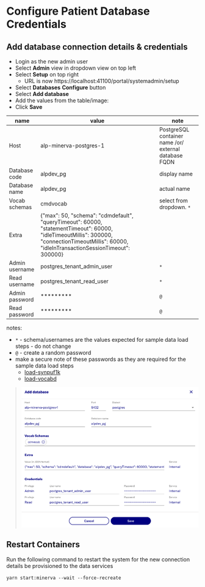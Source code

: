 # Configure Patient Database Credentials

## Add database connection details & credentials

- Login as the new admin user
- Select **Admin** view in dropdown view on top left
- Select **Setup** on top right
  - URL is now https://localhost:41100/portal/systemadmin/setup
- Select **Databases** **Configure** button
- Select **Add database**
- Add the values from the table/image:
- Click **Save**

name | value | note
--- | --- | ---
Host | alp-minerva-postgres-1 | PostgreSQL container name /or/ external database FQDN
Database code | alpdev_pg | display name
Database name | alpdev_pg | actual name
Vocab schemas | cmdvocab | select from dropdown. `*`
Extra | {"max": 50, "schema": "cdmdefault", "queryTimeout": 60000, "statementTimeout": 60000, "idleTimeoutMillis": 300000, "connectionTimeoutMillis": 60000, "idleInTransactionSessionTimeout": 300000}
Admin username | postgres_tenant_admin_user | `*`
Read username | postgres_tenant_read_user | `*`
Admin password | ********* | `@`
Read password | ********* | `@`

notes:
- `*` - schema/usernames are the values expected for sample data load steps - do not change 
- `@` - create a random password
- make a secure note of these passwords as they are required for the sample data load steps
  - [load-synpuf1k](5-load-synpuf1k.md)
  - [load-vocabd](6-load-vocab.md)

> ![alt text](../images/db-creds/AddDatabase.png)

## Restart Containers

Run the following command to restart the system for the new connection details be provisioned to the data services
```
yarn start:minerva --wait --force-recreate
```